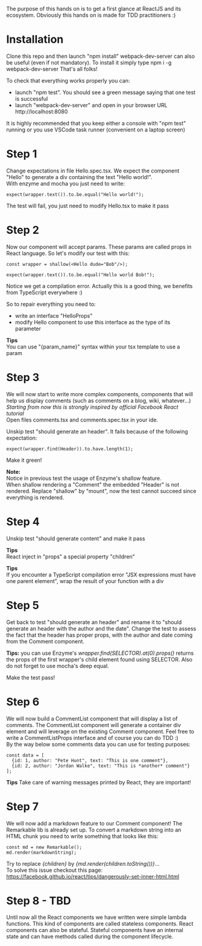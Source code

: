 
The purpose of this hands on is to get a first glance at ReactJS and its ecosystem.
Obviously this hands on is made for TDD practitioners :)

# Installation
Clone this repo and then launch "npm install"
webpack-dev-server can also be useful (even if not mandatory). To install it simply type npm i -g webpack-dev-server
That's all folks!

To check that everything works properly you can:
 - launch "npm test". You should see a green message saying that one test is successful
 - launch "webpack-dev-server" and open in your browser URL http://localhost:8080

It is highly recommended that you keep either a console with "npm test" running or you use VSCode task runner (convenient on a laptop screen) 

# Step 1
Change expectations in file Hello.spec.tsx.
We expect the component "Hello" to generate a div containing the text "Hello world!".  
With enzyme and mocha you just need to write:

    expect(wrapper.text()).to.be.equal("Hello world!");

The test will fail, you just need to modify Hello.tsx to make it pass

# Step 2
Now our component will accept params. These params are called props in React language.
So let's modify our test with this:

    const wrapper = shallow(<Hello dude="Bob"/>);

    expect(wrapper.text()).to.be.equal("Hello world Bob!");

Notice we get a compilation error. Actually this is a good thing, we benefits from TypeScript everywhere :)

So to repair everything you need to:
- write an interface "HelloProps"
- modify Hello component to use this interface as the type of its parameter

**Tips**  
You can use "{param_name}" syntax within your tsx template to use a param

# Step 3
We will now start to write more complex components, components 
that will help us display comments (such as comments on a blog, wiki, whatever...)  
*Starting from now this is strongly inspired by official Facebook React tutorial*  
Open files comments.tsx and comments.spec.tsx in your ide.

Unskip test "should generate an header". It fails because of the following expectation:

    expect(wrapper.find(Header)).to.have.length(1);

Make it green!

**Note:**  
Notice in previous test the usage of Enzyme's shallow feature.  
When shallow rendering a "Comment" the embedded "Header" is not rendered.
Replace "shallow" by "mount", now the test cannot succeed since everything is rendered.

# Step 4
Unskip test "should generate content" and make it pass  

**Tips**  
React inject in "props" a special property "children" 

**Tips**  
If you encounter a TypeScript compilation error 
"JSX expressions must have one parent element", 
wrap the result of your function with a div

# Step 5
Get back to test "should generate an header" and rename it to "should generate an header with the author and the date".
Change the test to assess the fact that the header has proper props, with the author and date coming from the Comment component.  

**Tips:** you can use Enzyme's *wrapper.find(SELECTOR).at(0).props()* returns the props of the first wrapper's 
child element found using SELECTOR. Also do not forget to use mocha's deep equal.

Make the test pass!

# Step 6
We will now build a CommentList component 
that will display a list of comments.
The CommentList component will generate a container div element and will leverage on the existing Comment component.
Feel free to write a CommentListProps interface and of course you can do TDD :)  
By the way below some comments data you can use for testing purposes:

    const data = [
      {id: 1, author: "Pete Hunt", text: "This is one comment"},
      {id: 2, author: "Jordan Walke", text: "This is *another* comment"}
    ]; 

**Tips** 
Take care of warning messages printed by React, they are important!

# Step 7
We will now add a markdown feature to our Comment component!
The Remarkable lib is already set up.
To convert a markdown string into an HTML chunk you need to 
write something that looks like this:

    const md = new Remarkable();
    md.render(markdownString);

Try to replace *{children}* by *{md.render(children.toString())}*...  
To solve this issue checkout this page:
https://facebook.github.io/react/tips/dangerously-set-inner-html.html 

# Step 8 - TBD
Until now all the React components we have written were simple lambda functions.
This kind of components are called stateless components. 
React components can also be stateful. Stateful components have an internal state and 
can have methods called during the component lifecycle.
